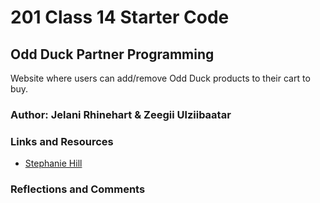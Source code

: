 # 201 Class 14 Starter Code

## Odd Duck Partner Programming

Website where users can add/remove Odd Duck products to their cart to buy.

### Author: Jelani Rhinehart & Zeegii Ulziibaatar

### Links and Resources

* [Stephanie Hill](https://github.com/codefellows/seattle-code-201n30/tree/main/class-14/cart)

### Reflections and Comments
